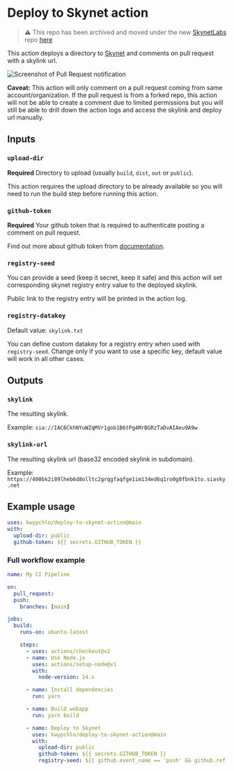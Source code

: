 # Deploy to Skynet action
> :warning: This repo has been archived and moved under the new [SkynetLabs](https://github.com/SkynetLabs) repo [here](https://github.com/SkynetLabs/deploy-to-skynet-action)

This action deploys a directory to [Skynet](https://siasky.net) and comments on pull request with a skylink url.

![Screenshot of Pull Request notification](screenshot.png)

**Caveat:** This action will only comment on a pull request coming from same account/organization. If the pull request is from a forked repo, this action will not be able to create a comment due to limited permissions but you will still be able to drill down the action logs and access the skylink and deploy url manually.

## Inputs

### `upload-dir`

**Required** Directory to upload (usually `build`, `dist`, `out` or `public`).

This action requires the upload directory to be already available so you will need to run the build step before running this action.

### `github-token`

**Required** Your github token that is required to authenticate posting a comment on pull request.

Find out more about github token from [documentation](https://docs.github.com/en/free-pro-team@latest/actions/reference/authentication-in-a-workflow).

### `registry-seed`

You can provide a seed (keep it secret, keep it safe) and this action will set corresponding skynet registry entry value to the deployed skylink.

Public link to the registry entry will be printed in the action log.

### `registry-datakey`

Default value: `skylink.txt`

You can define custom datakey for a registry entry when used with `registry-seed`. Change only if you want to use a specific key, default value will work in all other cases.

## Outputs

### `skylink`

The resulting skylink.

Example: `sia://IAC6CkhNYuWZqMVr1gob1B6tPg4MrBGRzTaDvAIAeu9A9w`

### `skylink-url`

The resulting skylink url (base32 encoded skylink in subdomain).

Example: `https://400bk2i89lheb6d8olltc2grqgfaqfge1im134ed6q1ro0g0fbnk1to.siasky.net`

## Example usage

```yaml
uses: kwypchlo/deploy-to-skynet-action@main
with:
  upload-dir: public
  github-token: ${{ secrets.GITHUB_TOKEN }}
```

### Full workflow example

```yaml
name: My CI Pipeline

on:
  pull_request:
  push:
    branches: [main]

jobs:
  build:
    runs-on: ubuntu-latest

    steps:
      - uses: actions/checkout@v2
      - name: Use Node.js
        uses: actions/setup-node@v1
        with:
          node-version: 14.x

      - name: Install dependencies
        run: yarn

      - name: Build webapp
        run: yarn build

      - name: Deploy to Skynet
        uses: kwypchlo/deploy-to-skynet-action@main
        with:
          upload-dir: public
          github-token: ${{ secrets.GITHUB_TOKEN }}
          registry-seed: ${{ github.event_name == 'push' && github.ref == 'refs/heads/main' && secrets.REGISTRY_SEED || '' }}
```
